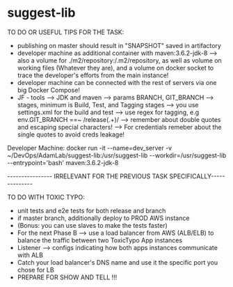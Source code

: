 # suggest-lib

TO DO OR USEFUL TIPS FOR THE TASK:
- publishing on master should result in "SNAPSHOT" saved in artifactory
- developer machine as additional container with maven:3.6.2-jdk-8 --> also a volume for ./m2/repository:/.m2/repository, as well as volume on working files (Whatever they are), and a volume on docker socket to trace the developer's efforts from the main instance!
- developer machine can be connected with the rest of servers via one big Docker Compose!
- JF - tools --> JDK and maven
--> params BRANCH, GIT_BRANCH
--> stages, minimum is Build, Test, and Tagging stages
--> you use settings.xml for the build and test
--> use regex for tagging, e.g env.GIT_BRANCH ==~ /release(.+)/
--> remember about double quotes and escaping special characters!
--> For credentials remeber about the single quotes to avoid creds leakage!

Developer Machine: docker run -it --name=dev_server -v ~/DevOps/AdamLab/suggest-lib:/usr/suggest-lib --workdir=/usr/suggest-lib --entrypoint='bash' maven:3.6.2-jdk-8

---------------- IRRELEVANT FOR THE PREVIOUS TASK SPECIFICALLY--------------

TO DO WITH TOXIC TYPO:
- unit tests and e2e tests for both release and branch
- if master branch, additionally deploy to PROD AWS instance
- (Bonus: you can use slaves to make the tests faster)
- For the next Phase B --> use a load balancer from AWS (ALB/ELB) to balance the traffic between two ToxicTypo App instances
- Listener --> configs indicating how both apps instances communicate with ALB
- Catch your load balancer's DNS name and use it the specific port you chose for LB
- PREPARE FOR SHOW AND TELL !!! 